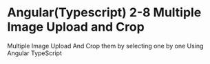 # Angular(Typescript) 2-8 Multiple Image Upload and Crop 
 Multiple Image Upload And Crop them by selecting one by one Using Angular TypeScript
